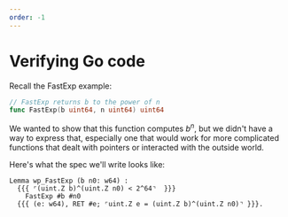 ```yaml
---
order: -1
---
```


# Verifying Go code

Recall the FastExp example:

```go
// FastExp returns b to the power of n
func FastExp(b uint64, n uint64) uint64
```

We wanted to show that this function computes $b^n$, but we didn't have a way to express that, especially one that would work for more complicated functions that dealt with pointers or interacted with the outside world.

Here's what the spec we'll write looks like:

```coq
Lemma wp_FastExp (b n0: w64) :
  {{{ ⌜(uint.Z b)^(uint.Z n0) < 2^64⌝  }}}
    FastExp #b #n0
  {{{ (e: w64), RET #e; ⌜uint.Z e = (uint.Z b)^(uint.Z n0)⌝ }}}.
```
